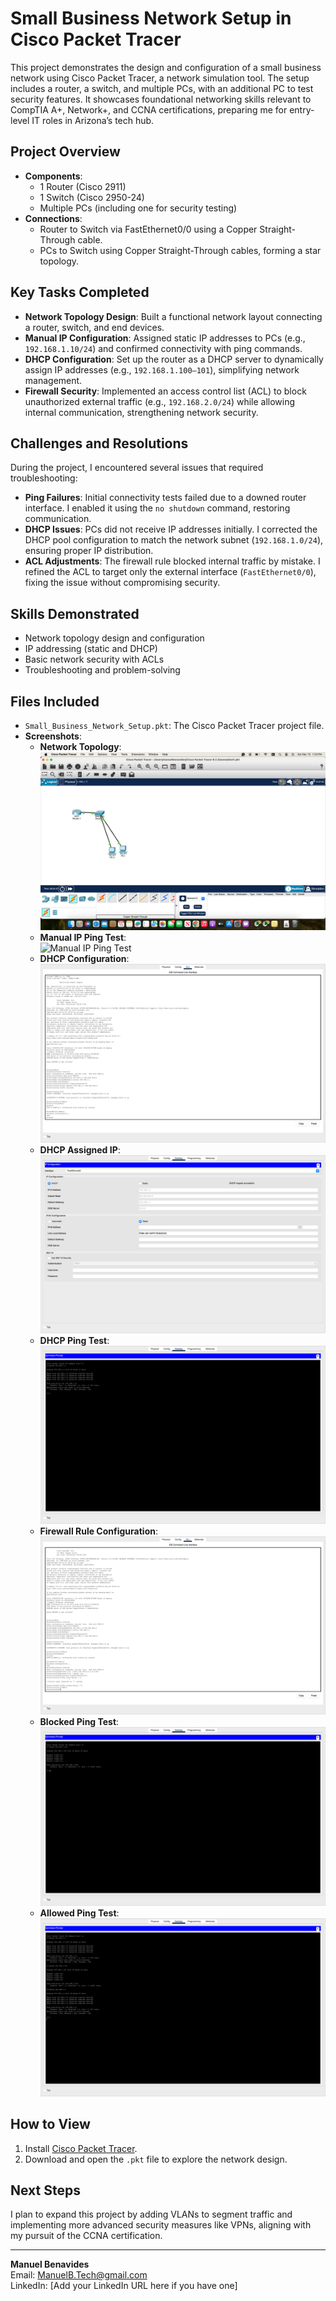 # Small Business Network Setup in Cisco Packet Tracer

This project demonstrates the design and configuration of a small business network using Cisco Packet Tracer, a network simulation tool. The setup includes a router, a switch, and multiple PCs, with an additional PC to test security features. It showcases foundational networking skills relevant to CompTIA A+, Network+, and CCNA certifications, preparing me for entry-level IT roles in Arizona’s tech hub.

## Project Overview
- **Components**:
  - 1 Router (Cisco 2911)
  - 1 Switch (Cisco 2950-24)
  - Multiple PCs (including one for security testing)
- **Connections**:
  - Router to Switch via FastEthernet0/0 using a Copper Straight-Through cable.
  - PCs to Switch using Copper Straight-Through cables, forming a star topology.

## Key Tasks Completed
- **Network Topology Design**: Built a functional network layout connecting a router, switch, and end devices.
- **Manual IP Configuration**: Assigned static IP addresses to PCs (e.g., `192.168.1.10/24`) and confirmed connectivity with ping commands.
- **DHCP Configuration**: Set up the router as a DHCP server to dynamically assign IP addresses (e.g., `192.168.1.100–101`), simplifying network management.
- **Firewall Security**: Implemented an access control list (ACL) to block unauthorized external traffic (e.g., `192.168.2.0/24`) while allowing internal communication, strengthening network security.

## Challenges and Resolutions
During the project, I encountered several issues that required troubleshooting:  
- **Ping Failures**: Initial connectivity tests failed due to a downed router interface. I enabled it using the `no shutdown` command, restoring communication.  
- **DHCP Issues**: PCs did not receive IP addresses initially. I corrected the DHCP pool configuration to match the network subnet (`192.168.1.0/24`), ensuring proper IP distribution.  
- **ACL Adjustments**: The firewall rule blocked internal traffic by mistake. I refined the ACL to target only the external interface (`FastEthernet0/0`), fixing the issue without compromising security.  

## Skills Demonstrated
- Network topology design and configuration
- IP addressing (static and DHCP)
- Basic network security with ACLs
- Troubleshooting and problem-solving

## Files Included
- `Small_Business_Network_Setup.pkt`: The Cisco Packet Tracer project file.
- **Screenshots**:
  - **Network Topology**:  
    ![Network Topology](Network%20Topology.png)  
  - **Manual IP Ping Test**:  
    ![Manual IP Ping Test](MANUAL_IP_PING_Test.png)  
  - **DHCP Configuration**:  
    ![DHCP Configuration](DHCP%20Configuration.png)  
  - **DHCP Assigned IP**:  
    ![DHCP Assigned IP](DHCP_Assigned_IP.png)  
  - **DHCP Ping Test**:  
    ![DHCP Ping Test](DHCP_PING_Test.png)  
  - **Firewall Rule Configuration**:  
    ![Firewall Rule Configuration](Firewall%20Rule%20Configuration.png)  
  - **Blocked Ping Test**:  
    ![Blocked Ping Test](BLOCKED_Ping_Test.png)  
  - **Allowed Ping Test**:  
    ![Allowed Ping Test](ALLOWED_Ping_Test.png) 
    
## How to View
1. Install [Cisco Packet Tracer](https://www.netacad.com/courses/packet-tracer).
2. Download and open the `.pkt` file to explore the network design.

## Next Steps
I plan to expand this project by adding VLANs to segment traffic and implementing more advanced security measures like VPNs, aligning with my pursuit of the CCNA certification.

---
**Manuel Benavides**  
Email: [ManuelB.Tech@gmail.com](mailto:ManuelB.Tech@gmail.com)  
LinkedIn: [Add your LinkedIn URL here if you have one]

